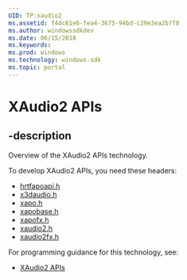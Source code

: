 ```yaml
---
UID: TP:xaudio2
ms.assetid: f4dc61e6-fea4-3675-94bd-c29e3ea2b7f0
ms.author: windowssdkdev
ms.date: 06/15/2018
ms.keywords: 
ms.prod: windows
ms.technology: windows-sdk
ms.topic: portal
---
```


# XAudio2 APIs

## -description

Overview of the XAudio2 APIs technology.

To develop XAudio2 APIs, you need these headers:

 * [hrtfapoapi.h](../hrtfapoapi/index.md)
 * [x3daudio.h](../x3daudio/index.md)
 * [xapo.h](../xapo/index.md)
 * [xapobase.h](../xapobase/index.md)
 * [xapofx.h](../xapofx/index.md)
 * [xaudio2.h](../xaudio2/index.md)
 * [xaudio2fx.h](../xaudio2fx/index.md)

For programming guidance for this technology, see:
* [XAudio2 APIs](/windows/desktop/xaudio2)

